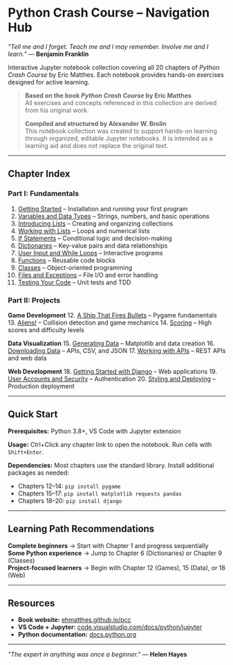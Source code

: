 # Python Crash Course – Navigation Hub

*"Tell me and I forget. Teach me and I may remember. Involve me and I learn."* — **Benjamin Franklin**

Interactive Jupyter notebook collection covering all 20 chapters of *Python Crash Course* by Eric Matthes. Each notebook provides hands-on exercises designed for active learning.

> **Based on the book _Python Crash Course_ by Eric Matthes**  
> All exercises and concepts referenced in this collection are derived from his original work.  
>  
> **Compiled and structured by Alexander W. Brolin**  
> This notebook collection was created to support hands-on learning through organized, editable Jupyter notebooks. It is intended as a learning aid and does not replace the original text.

---

## Chapter Index

### Part I: Fundamentals

1. [Getting Started](chapter_1.ipynb) – Installation and running your first program
2. [Variables and Data Types](chapter_2.ipynb) – Strings, numbers, and basic operations
3. [Introducing Lists](chapter_3.ipynb) – Creating and organizing collections
4. [Working with Lists](chapter_4.ipynb) – Loops and numerical lists
5. [If Statements](chapter_5.ipynb) – Conditional logic and decision-making
6. [Dictionaries](chapter_6.ipynb) – Key-value pairs and data relationships
7. [User Input and While Loops](chapter_7.ipynb) – Interactive programs
8. [Functions](chapter_8.ipynb) – Reusable code blocks
9. [Classes](chapter_9.ipynb) – Object-oriented programming
10. [Files and Exceptions](chapter_10.ipynb) – File I/O and error handling
11. [Testing Your Code](chapter_11.ipynb) – Unit tests and TDD

### Part II: Projects

**Game Development**
12. [A Ship That Fires Bullets](chapter_12.ipynb) – Pygame fundamentals
13. [Aliens!](chapter_13.ipynb) – Collision detection and game mechanics
14. [Scoring](chapter_14.ipynb) – High scores and difficulty levels

**Data Visualization**
15. [Generating Data](chapter_15.ipynb) – Matplotlib and data creation
16. [Downloading Data](chapter_16.ipynb) – APIs, CSV, and JSON
17. [Working with APIs](chapter_17.ipynb) – REST APIs and web data

**Web Development**
18. [Getting Started with Django](chapter_18.ipynb) – Web applications
19. [User Accounts and Security](chapter_19.ipynb) – Authentication
20. [Styling and Deploying](chapter_20.ipynb) – Production deployment

---

## Quick Start

**Prerequisites:** Python 3.8+, VS Code with Jupyter extension

**Usage:** Ctrl+Click any chapter link to open the notebook. Run cells with `Shift+Enter`.

**Dependencies:** Most chapters use the standard library. Install additional packages as needed:
- Chapters 12–14: `pip install pygame`
- Chapters 15–17: `pip install matplotlib requests pandas`
- Chapters 18–20: `pip install django`

---

## Learning Path Recommendations

**Complete beginners** → Start with Chapter 1 and progress sequentially  
**Some Python experience** → Jump to Chapter 6 (Dictionaries) or Chapter 9 (Classes)  
**Project-focused learners** → Begin with Chapter 12 (Games), 15 (Data), or 18 (Web)

---

## Resources

- **Book website:** [ehmatthes.github.io/pcc](https://ehmatthes.github.io/pcc/)
- **VS Code + Jupyter:** [code.visualstudio.com/docs/python/jupyter](https://code.visualstudio.com/docs/python/jupyter)
- **Python documentation:** [docs.python.org](https://docs.python.org)

---

*"The expert in anything was once a beginner."* — **Helen Hayes**
